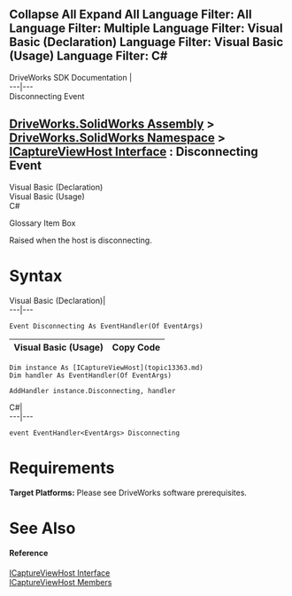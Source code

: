 Collapse All Expand All Language Filter: All  Language Filter: Multiple  Language Filter: Visual Basic (Declaration) Language Filter: Visual Basic (Usage) Language Filter: C#  
---  
DriveWorks SDK Documentation  |   
---|---  
Disconnecting Event   
  
[DriveWorks.SolidWorks Assembly](topic13342.md) > [DriveWorks.SolidWorks Namespace](topic13345.md) > [ICaptureViewHost Interface](topic13363.md) : Disconnecting Event  
---  
  
Visual Basic (Declaration)    
Visual Basic (Usage)    
C# 

Glossary Item Box

Raised when the host is disconnecting. 

# Syntax

Visual Basic (Declaration)|   
---|---  
      
    
    Event Disconnecting As EventHandler(Of EventArgs)  
  
Visual Basic (Usage)| Copy Code  
---|---  
      
    
    Dim instance As [ICaptureViewHost](topic13363.md)
    Dim handler As EventHandler(Of EventArgs)
     
    AddHandler instance.Disconnecting, handler  
  
C#|   
---|---  
      
    
    event EventHandler<EventArgs> Disconnecting  
  
# Requirements

**Target Platforms:** Please see DriveWorks software prerequisites.

# See Also

#### Reference

[ICaptureViewHost Interface](topic13363.md)   
[ICaptureViewHost Members](topic13364.md)


